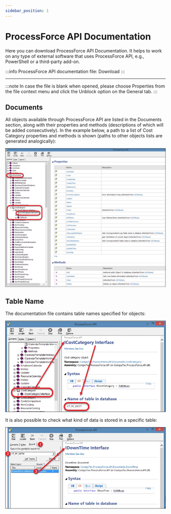 ```yaml
---
sidebar_position: 1
---
```


# ProcessForce API Documentation

Here you can download ProcessForce API Documentation. It helps to work on any type of external software that uses ProcessForce API, e.g., PowerShell or a third-party add-on.

:::info
    ProcessForce API documentation file: Download <!-- TODO: Add Link -->
:::

---

:::note
    In case the file is blank when opened, please choose Properties from the file context menu and click the Unblock option on the General tab.
:::

## Documents

All objects available through ProcessForce API are listed in the Documents section, along with their properties and methods (descriptions of which will be added consecutively). In the example below, a path to a list of Cost Category properties and methods is shown (paths to other objects lists are generated analogically):

![Documents](./media/processforce-api-doc/documents.webp)

## Table Name

The documentation file contains table names specified for objects:

![Table Name](./media/processforce-api-doc/table-name.webp)

It is also possible to check what kind of data is stored in a specific table:

![Table Search](./media/processforce-api-doc/table-search.webp)
